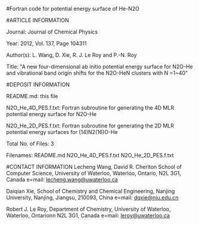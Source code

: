 #Fortran code for potential energy surface of He-N2O

#ARTICLE INFORMATION 

Journal:	Journal of Chemical Physics

Year:  	2012, Vol. 137, Page 104311

Author(s): 	L. Wang, D. Xie, R. J. Le Roy and P.-N. Roy

Title: 
        	"A new four-dimensional ab initio potential energy surface
        	for N2O-He and vibrational band origin shifts for the
        	N2O-HeN clusters with N =1~40"

#DEPOSIT INFORMATION

README.md:                this file

N2O_He_4D_PES.f.txt:	Fortran subroutine for generating the 4D MLR 						potential energy surface for N2O-He 

N2O_He_2D_PES.f.txt:	Fortran subroutine for generating the 2D MLR 						potential energy surfaces for (14)N2(16)O-He

Total No. of Files:		3

Filenames:   			README.md  N2O_He_4D_PES.f.txt  N2O_He_2D_PES.f.txt

#CONTACT INFORMATION 
Lecheng Wang, David R. Cheriton School of Computer Science, University of Waterloo, Waterloo, Ontario, N2L 3G1, Canada
                     e=mail:  lecheng.wang@uwaterloo.ca

Daiqian Xie, School of Chemistry and Chemical Engineering, Nanjing University, Nanjing, Jiangsu, 210093, China
                     e=mail:  dqxie@nju.edu.cn
		     
  
Robert J. Le Roy, Department of Chemistry, University of Waterloo, Waterloo, Ontarionn N2L 3G1, Canada
                     e=mail:  leroy@uwaterloo.ca
